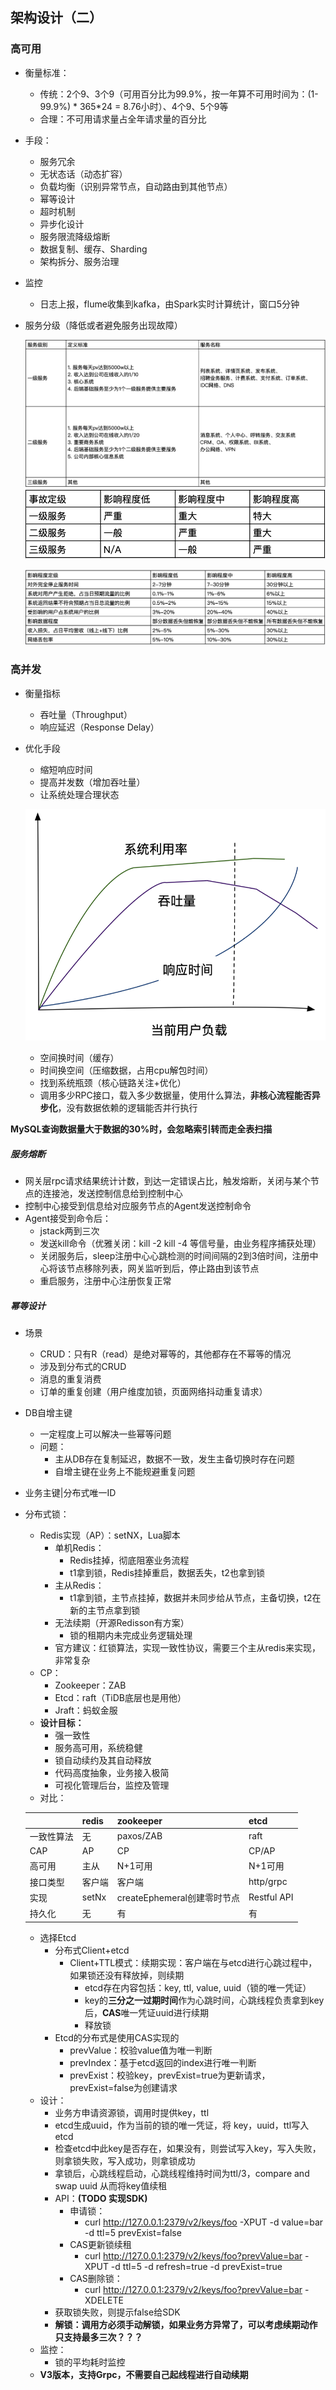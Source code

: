 ## 架构设计（二）

### 高可用

- 衡量标准：

  - 传统：2个9、3个9（可用百分比为99.9%，按一年算不可用时间为：(1-99.9%) * 365*24 = 8.76小时）、4个9、5个9等
  - 合理：不可用请求量占全年请求量的百分比

- 手段：

  - 服务冗余
  - 无状态话（动态扩容）
  - 负载均衡（识别异常节点，自动路由到其他节点）
  - 幂等设计
  - 超时机制
  - 异步化设计
  - 服务限流降级熔断
  - 数据复制、缓存、Sharding
  - 架构拆分、服务治理

- 监控

  - 日志上报，flume收集到kafka，由Spark实时计算统计，窗口5分钟

- 服务分级（降低或者避免服务出现故障）

  ![image-20200709234055981](assets/image-20200709234055981.png) ![image-20200709234244199](assets/image-20200709234244199.png)

  ![image-20200709234632790](assets/image-20200709234632790.png)



### 高并发

- 衡量指标

  - 吞吐量（Throughput）
  - 响应延迟（Response Delay）

- 优化手段

  - 缩短响应时间
  - 提高并发数（增加吞吐量）
  - 让系统处理合理状态

  ![image-20200710002502541](assets/image-20200710002502541.png)

  - 空间换时间（缓存）
  - 时间换空间（压缩数据，占用cpu解包时间）
  - 找到系统瓶颈（核心链路关注+优化）
  - 调用多少RPC接口，载入多少数据量，使用什么算法，**非核心流程能否异步化**，没有数据依赖的逻辑能否并行执行





**MySQL查询数据量大于数据的30%时，会忽略索引转而走全表扫描**



##### 服务熔断

- 网关层rpc请求结果统计计数，到达一定错误占比，触发熔断，关闭与某个节点的连接池，发送控制信息给到控制中心
- 控制中心接受到信息给对应服务节点的Agent发送控制命令
- Agent接受到命令后：
  - jstack两到三次
  - 发送kill命令（优雅关闭：kill -2   kill -4 等信号量，由业务程序捕获处理）
  - 关闭服务后，sleep注册中心心跳检测的时间间隔的2到3倍时间，注册中心将该节点移除列表，网关监听到后，停止路由到该节点
  - 重启服务，注册中心注册恢复正常



##### 幂等设计

- 场景
  - CRUD：只有R（read）是绝对幂等的，其他都存在不幂等的情况
  - 涉及到分布式的CRUD
  - 消息的重复消费
  - 订单的重复创建（用户维度加锁，页面网络抖动重复请求）

- DB自增主键

  - 一定程度上可以解决一些幂等问题
  - 问题：
    - 主从DB存在复制延迟，数据不一致，发生主备切换时存在问题
    - 自增主键在业务上不能规避重复问题

- 业务主键|分布式唯一ID

- 分布式锁：

  - Redis实现（AP）：setNX，Lua脚本
    - 单机Redis：
      - Redis挂掉，彻底阻塞业务流程
      - t1拿到锁，Redis挂掉重启，数据丢失，t2也拿到锁
    - 主从Redis：
      - t1拿到锁，主节点挂掉，数据并未同步给从节点，主备切换，t2在新的主节点拿到锁
    - 无法续期（开源Redisson有方案）
      - 锁的租期内未完成业务逻辑处理
    - 官方建议：红锁算法，实现一致性协议，需要三个主从redis来实现，非常复杂
  - CP：
    - Zookeeper：ZAB
    - Etcd：raft（TiDB底层也是用他）
    - Jraft：蚂蚁金服
  - **设计目标：**
    - 强一致性
    - 服务高可用，系统稳健
    - 锁自动续约及其自动释放
    - 代码高度抽象，业务接入极简
    - 可视化管理后台，监控及管理
  - 对比：

  |            | redis  | zookeeper                   | etcd        |
  | ---------- | ------ | --------------------------- | ----------- |
  | 一致性算法 | 无     | paxos/ZAB                   | raft        |
  | CAP        | AP     | CP                          | CP/AP       |
  | 高可用     | 主从   | N+1可用                     | N+1可用     |
  | 接口类型   | 客户端 | 客户端                      | http/grpc   |
  | 实现       | setNx  | createEphemeral创建零时节点 | Restful API |
  | 持久化     | 无     | 有                          | 有          |

  - 选择Etcd
    - 分布式Client+etcd
      - Client+TTL模式：续期实现：客户端在与etcd进行心跳过程中，如果锁还没有释放掉，则续期
        - etcd存在内容包括：key, ttl, value, uuid（锁的唯一凭证）
        - key的**三分之一过期时间**作为心跳时间，心跳线程负责拿到key后，**CAS**唯一凭证uuid进行续期
        - 释放锁
    - Etcd的分布式是使用CAS实现的
      - prevValue：校验value值为唯一判断
      - prevIndex：基于etcd返回的index进行唯一判断
      - prevExist：校验key，prevExist=true为更新请求，prevExist=false为创建请求
  - 设计：
    - 业务方申请资源锁，调用时提供key，ttl
    - etcd生成uuid，作为当前的锁的唯一凭证，将 key，uuid，ttl写入etcd
    - 检查etcd中此key是否存在，如果没有，则尝试写入key，写入失败，则拿锁失败，写入成功，则拿锁成功
    - 拿锁后，心跳线程启动，心跳线程维持时间为ttl/3，compare and swap uuid 从而将key值续租
    - API：**(TODO 实现SDK)**
      - 申请锁：
        - curl http://127.0.0.1:2379/v2/keys/foo -XPUT -d value=bar -d ttl=5 prevExist=false
      - CAS更新锁续租
        - curl http://127.0.0.1:2379/v2/keys/foo?prevValue=bar -XPUT -d ttl=5 -d refresh=true -d prevExist=true
      - CAS删除锁：
        - curl http://127.0.0.1:2379/v2/keys/foo?prevValue=bar -XDELETE
    - 获取锁失败，则提示false给SDK
    - **解锁：调用方必须手动解锁，如果业务方异常了，可以考虑续期动作只支持最多三次？？？**
  - 监控：
    - 锁的平均耗时监控
  - **V3版本，支持Grpc，不需要自己起线程进行自动续期**

